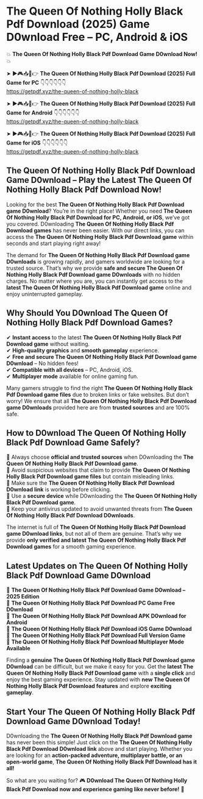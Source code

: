 # The Queen Of Nothing Holly Black Pdf Download (2025) Game D0wnload Free – PC, Android & iOS

💥 **The Queen Of Nothing Holly Black Pdf Download Game D0wnload Now!** 💥  

➤ ►🎮📥📱👉 **The Queen Of Nothing Holly Black Pdf Download (2025) Full Game for PC** 👇👇👇👇👇👇  
https://getpdf.xyz/the-queen-of-nothing-holly-black  

➤ ►🎮📥📱👉 **The Queen Of Nothing Holly Black Pdf Download (2025) Full Game for Android** 👇👇👇👇👇👇  
https://getpdf.xyz/the-queen-of-nothing-holly-black  

➤ ►🎮📥📱👉 **The Queen Of Nothing Holly Black Pdf Download (2025) Full Game for iOS** 👇👇👇👇👇👇  
https://getpdf.xyz/the-queen-of-nothing-holly-black  

## The Queen Of Nothing Holly Black Pdf Download Game D0wnload – Play the Latest The Queen Of Nothing Holly Black Pdf Download Now!

Looking for the best **The Queen Of Nothing Holly Black Pdf Download game D0wnload**? You’re in the right place! Whether you need **The Queen Of Nothing Holly Black Pdf Download for PC, Android, or iOS**, we’ve got you covered. D0wnloading **The Queen Of Nothing Holly Black Pdf Download games** has never been easier. With our direct links, you can access the **The Queen Of Nothing Holly Black Pdf Download game** within seconds and start playing right away!  

The demand for **The Queen Of Nothing Holly Black Pdf Download game D0wnloads** is growing rapidly, and gamers worldwide are looking for a trusted source. That’s why we provide **safe and secure The Queen Of Nothing Holly Black Pdf Download game D0wnloads** with no hidden charges. No matter where you are, you can instantly get access to the **latest The Queen Of Nothing Holly Black Pdf Download game** online and enjoy uninterrupted gameplay.  

## **Why Should You D0wnload The Queen Of Nothing Holly Black Pdf Download Games?**  

✔ **Instant access** to the latest **The Queen Of Nothing Holly Black Pdf Download game** without waiting.  
✔ **High-quality graphics** and **smooth gameplay** experience.  
✔ **Free and secure The Queen Of Nothing Holly Black Pdf Download game D0wnload** – No hidden fees!  
✔ **Compatible with all devices** – PC, Android, iOS.  
✔ **Multiplayer mode** available for online gaming fun.  

Many gamers struggle to find the right **The Queen Of Nothing Holly Black Pdf Download game files** due to broken links or fake websites. But don’t worry! We ensure that all **The Queen Of Nothing Holly Black Pdf Download game D0wnloads** provided here are from **trusted sources** and are 100% safe.  

## **How to D0wnload The Queen Of Nothing Holly Black Pdf Download Game Safely?**  

📌 Always choose **official and trusted sources** when D0wnloading the **The Queen Of Nothing Holly Black Pdf Download game**.  
📌 Avoid suspicious websites that claim to provide **The Queen Of Nothing Holly Black Pdf Download game files** but contain misleading links.  
📌 Make sure the **The Queen Of Nothing Holly Black Pdf Download D0wnload link** is working before clicking.  
📌 Use a **secure device** while D0wnloading the **The Queen Of Nothing Holly Black Pdf Download game**.  
📌 Keep your antivirus updated to avoid unwanted threats from **The Queen Of Nothing Holly Black Pdf Download D0wnloads**.  

The internet is full of **The Queen Of Nothing Holly Black Pdf Download game D0wnload links**, but not all of them are genuine. That’s why we provide **only verified and latest The Queen Of Nothing Holly Black Pdf Download games** for a smooth gaming experience.  

## **Latest Updates on The Queen Of Nothing Holly Black Pdf Download Game D0wnload**  

🔹 **The Queen Of Nothing Holly Black Pdf Download Game D0wnload – 2025 Edition**  
🔹 **The Queen Of Nothing Holly Black Pdf Download PC Game Free D0wnload**  
🔹 **The Queen Of Nothing Holly Black Pdf Download APK D0wnload for Android**  
🔹 **The Queen Of Nothing Holly Black Pdf Download iOS Game D0wnload**  
🔹 **The Queen Of Nothing Holly Black Pdf Download Full Version Game**  
🔹 **The Queen Of Nothing Holly Black Pdf Download Multiplayer Mode Available**  

Finding a **genuine The Queen Of Nothing Holly Black Pdf Download game D0wnload** can be difficult, but we make it easy for you. Get the **latest The Queen Of Nothing Holly Black Pdf Download game** with a **single click** and enjoy the best gaming experience. Stay updated with **new The Queen Of Nothing Holly Black Pdf Download features** and explore **exciting gameplay**.  

## **Start Your The Queen Of Nothing Holly Black Pdf Download Game D0wnload Today!**  

D0wnloading the **The Queen Of Nothing Holly Black Pdf Download game** has never been this simple! Just click on the **The Queen Of Nothing Holly Black Pdf Download D0wnload link** above and start playing. Whether you are looking for an **action-packed adventure, multiplayer battle, or an open-world game**, **The Queen Of Nothing Holly Black Pdf Download has it all!**  

So what are you waiting for? 🎮 **D0wnload The Queen Of Nothing Holly Black Pdf Download now and experience gaming like never before!** 🚀  